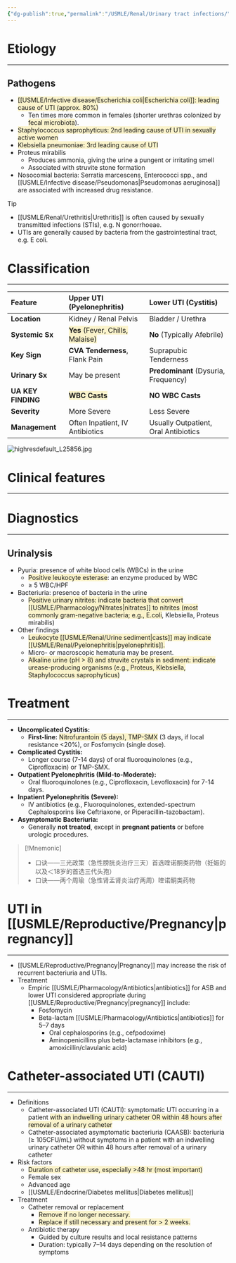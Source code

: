 ```yaml
---
{"dg-publish":true,"permalink":"/USMLE/Renal/Urinary tract infections/","tags":["t1"]}
---
```


# Etiology
---
## Pathogens
- <span style="background:rgba(240, 200, 0, 0.2)">[[USMLE/Infective disease/Escherichia coli\|Escherichia coli]]: leading cause of UTI (approx. 80%) </span>
	- Ten times more common in females (shorter urethras colonized by <span style="background:rgba(240, 200, 0, 0.2)">fecal microbiota</span>).
- <span style="background:rgba(240, 200, 0, 0.2)">Staphylococcus saprophyticus: 2nd leading cause of UTI in sexually active women</span>
- <span style="background:rgba(240, 200, 0, 0.2)">Klebsiella pneumoniae: 3rd leading cause of UTI</span>
- Proteus mirabilis
	- Produces ammonia, giving the urine a pungent or irritating smell
	- Associated with struvite stone formation
- Nosocomial bacteria: Serratia marcescens, Enterococci spp., and [[USMLE/Infective disease/Pseudomonas\|Pseudomonas aeruginosa]] are associated with increased drug resistance.

>[!tip] 
>- [[USMLE/Renal/Urethritis\|Urethritis]] is often caused by sexually transmitted infections (STIs), e.g. N gonorrhoeae.
>- UTIs are generally caused by bacteria from the gastrointestinal tract, e.g. E coli.


# Classification
---

| Feature            | Upper UTI (Pyelonephritis)                                                              | Lower UTI (Cystitis)                 |
| :----------------- | :-------------------------------------------------------------------------------------- | :----------------------------------- |
| **Location**       | Kidney / Renal Pelvis                                                                   | Bladder / Urethra                    |
| **Systemic Sx**    | <span style="background:rgba(240, 200, 0, 0.2)">**Yes** (Fever, Chills, Malaise)</span> | **No** (Typically Afebrile)          |
| **Key Sign**       | **CVA Tenderness**, Flank Pain                                                          | Suprapubic Tenderness                |
| **Urinary Sx**     | May be present                                                                          | **Predominant** (Dysuria, Frequency) |
| **UA KEY FINDING** | <span style="background:rgba(240, 200, 0, 0.2)">**WBC Casts**</span>                    | **NO WBC Casts**                     |
| **Severity**       | More Severe                                                                             | Less Severe                          |
| **Management**     | Often Inpatient, IV Antibiotics                                                         | Usually Outpatient, Oral Antibiotics |
![highresdefault_L25856.jpg](/img/user/appendix/highresdefault_L25856.jpg)


# Clinical features
---


# Diagnostics
---
## Urinalysis
- Pyuria: presence of white blood cells (WBCs) in the urine
	- <span style="background:rgba(240, 200, 0, 0.2)">Positive leukocyte esterase</span>: an enzyme produced by WBC
	- ≥ 5 WBC/HPF
- Bacteriuria: presence of bacteria in the urine
	- <span style="background:rgba(240, 200, 0, 0.2)">Positive urinary nitrites: indicate bacteria that convert [[USMLE/Pharmacology/Nitrates\|nitrates]] to nitrites (most commonly gram-negative bacteria; e.g., E.coli</span>, Klebsiella, Proteus mirabilis)
- Other findings
	- <span style="background:rgba(240, 200, 0, 0.2)">Leukocyte [[USMLE/Renal/Urine sediment\|casts]] may indicate [[USMLE/Renal/Pyelonephritis\|pyelonephritis]].</span>
	- Micro- or macroscopic hematuria may be present. 
	- <span style="background:rgba(240, 200, 0, 0.2)">Alkaline urine (pH > 8) and struvite crystals in sediment: indicate urease-producing organisms (e.g., Proteus, Klebsiella, Staphylococcus saprophyticus)</span>

<style> .container {font-family: sans-serif; text-align: center;} .button-wrapper button {z-index: 1;height: 40px; width: 100px; margin: 10px;padding: 5px;} .excalidraw .App-menu_top .buttonList { display: flex;} .excalidraw-wrapper { height: 800px; margin: 50px; position: relative;} :root[dir="ltr"] .excalidraw .layer-ui__wrapper .zen-mode-transition.App-menu_bottom--transition-left {transform: none;} </style><script src="https://cdn.jsdelivr.net/npm/react@17/umd/react.production.min.js"></script><script src="https://cdn.jsdelivr.net/npm/react-dom@17/umd/react-dom.production.min.js"></script><script type="text/javascript" src="https://cdn.jsdelivr.net/npm/@excalidraw/excalidraw@0/dist/excalidraw.production.min.js"></script><div id="Drawing_2025-03-29_1601.03.excalidraw.md1"></div><script>(function(){const InitialData={"type":"excalidraw","version":2,"source":"https://github.com/zsviczian/obsidian-excalidraw-plugin/releases/tag/2.13.2","elements":[{"id":"-EJkgdIiSeRQ-EeQ6I6z-","type":"image","x":-99.24291044971898,"y":247.41471068563578,"width":179.21677331341317,"height":179.21677331341317,"angle":0,"strokeColor":"transparent","backgroundColor":"transparent","fillStyle":"solid","strokeWidth":2,"strokeStyle":"solid","roughness":1,"opacity":100,"groupIds":[],"frameId":null,"index":"Zy","roundness":null,"seed":452679227,"version":197,"versionNonce":2140192347,"isDeleted":false,"boundElements":[],"updated":1746865110841,"link":null,"locked":false,"status":"pending","fileId":"12d8036895fa186aba0d7b9b88f6b88c31682b83","scale":[1,1],"crop":null},{"id":"IarWNjYVYXTEnr-_xVwLU","type":"image","x":198.07334884023464,"y":-199.25088686987795,"width":140.79897936256785,"height":140.79897936256785,"angle":0,"strokeColor":"transparent","backgroundColor":"transparent","fillStyle":"solid","strokeWidth":2,"strokeStyle":"solid","roughness":1,"opacity":100,"groupIds":[],"frameId":null,"index":"Zz","roundness":null,"seed":967136757,"version":273,"versionNonce":835350779,"isDeleted":false,"boundElements":[],"updated":1746864924895,"link":null,"locked":false,"status":"pending","fileId":"32b3a48d96d30b68f178804fbc510ef15c83cea3","scale":[1,1],"crop":null},{"id":"nofy9j_xRPbxRXQOye377","type":"image","x":-389.12492605662385,"y":-201.69948597856927,"width":125.31580400993647,"height":125.31580400993647,"angle":0,"strokeColor":"transparent","backgroundColor":"transparent","fillStyle":"solid","strokeWidth":2,"strokeStyle":"solid","roughness":1,"opacity":100,"groupIds":[],"frameId":null,"index":"a0","roundness":null,"seed":1915098517,"version":566,"versionNonce":1264461595,"isDeleted":false,"boundElements":[],"updated":1746864928043,"link":null,"locked":false,"status":"pending","fileId":"1d31e51a4dbefce0670aa7da4357fddf403fccdd","scale":[1,1],"crop":null},{"id":"kPIJuJ8yvkPLbEtUGaJ5t","type":"ellipse","x":-298.3780526661262,"y":-208.97932792531788,"width":334.9831850991987,"height":334.9831850991987,"angle":0,"strokeColor":"#1e1e1e","backgroundColor":"transparent","fillStyle":"solid","strokeWidth":2,"strokeStyle":"solid","roughness":1,"opacity":100,"groupIds":[],"frameId":null,"index":"a1","roundness":{"type":2},"seed":1480499773,"version":531,"versionNonce":1086758079,"isDeleted":false,"boundElements":[],"updated":1745238652283,"link":null,"locked":false},{"id":"3JsZKJep","type":"text","x":-262.10763874224904,"y":-143.16932808379227,"width":164.49986267089844,"height":23,"angle":0,"strokeColor":"#1e1e1e","backgroundColor":"transparent","fillStyle":"solid","strokeWidth":2,"strokeStyle":"solid","roughness":1,"opacity":100,"groupIds":[],"frameId":null,"index":"a3","roundness":null,"seed":2015024189,"version":438,"versionNonce":168678065,"isDeleted":false,"boundElements":[],"updated":1745238652283,"link":null,"locked":false,"text":"Lactose Fermenters","rawText":"Lactose Fermenters","fontSize":20,"fontFamily":7,"textAlign":"left","verticalAlign":"top","containerId":null,"originalText":"Lactose Fermenters","autoResize":true,"lineHeight":1.15},{"id":"UWGzw-Lfy-VFRe9qoFlxt","type":"ellipse","x":-114.49748940620952,"y":-216.44288065916388,"width":334.9831850991987,"height":334.9831850991987,"angle":0,"strokeColor":"#1e1e1e","backgroundColor":"transparent","fillStyle":"solid","strokeWidth":2,"strokeStyle":"solid","roughness":1,"opacity":100,"groupIds":[],"frameId":null,"index":"a5","roundness":{"type":2},"seed":1523186749,"version":373,"versionNonce":2077771089,"isDeleted":false,"boundElements":[],"updated":1745238649838,"link":null,"locked":false},{"id":"dRFhzO95","type":"text","x":44.53273127441798,"y":-144.73220498901867,"width":143.69985961914062,"height":23,"angle":0,"strokeColor":"#1e1e1e","backgroundColor":"transparent","fillStyle":"solid","strokeWidth":2,"strokeStyle":"solid","roughness":1,"opacity":100,"groupIds":[],"frameId":null,"index":"a6","roundness":null,"seed":1666205,"version":205,"versionNonce":11940927,"isDeleted":false,"boundElements":[],"updated":1745238649838,"link":null,"locked":false,"text":"Nitrate Reducers","rawText":"Nitrate Reducers","fontSize":20,"fontFamily":7,"textAlign":"center","verticalAlign":"top","containerId":null,"originalText":"Nitrate Reducers","autoResize":true,"lineHeight":1.15},{"id":"mYemCMEF","type":"text","x":-69.932106934177,"y":45.74360531794707,"width":260.89572223047094,"height":24.82972608404209,"angle":0,"strokeColor":"#1e1e1e","backgroundColor":"transparent","fillStyle":"solid","strokeWidth":2,"strokeStyle":"solid","roughness":1,"opacity":100,"groupIds":[],"frameId":null,"index":"a7","roundness":null,"seed":1054593277,"version":372,"versionNonce":1023003965,"isDeleted":false,"boundElements":[],"updated":1743238201580,"link":null,"locked":false,"text":"Proteus","rawText":"Proteus","fontSize":18.39238969188303,"fontFamily":6,"textAlign":"center","verticalAlign":"top","containerId":null,"originalText":"Proteus","autoResize":false,"lineHeight":1.35},{"id":"2kzgFklPFtgDP5cERzbzo","type":"ellipse","x":-202.08942379331452,"y":-63.89859167434372,"width":334.9831850991987,"height":334.9831850991987,"angle":0,"strokeColor":"#1e1e1e","backgroundColor":"transparent","fillStyle":"solid","strokeWidth":2,"strokeStyle":"solid","roughness":1,"opacity":100,"groupIds":[],"frameId":null,"index":"a8","roundness":{"type":2},"seed":1552745523,"version":265,"versionNonce":1825350429,"isDeleted":false,"boundElements":[],"updated":1743238122146,"link":null,"locked":false},{"id":"FKrGE8wO","type":"text","x":-111.47978820062221,"y":120.15852537642058,"width":157.35987854003906,"height":23,"angle":0,"strokeColor":"#1e1e1e","backgroundColor":"transparent","fillStyle":"solid","strokeWidth":2,"strokeStyle":"solid","roughness":1,"opacity":100,"groupIds":[],"frameId":null,"index":"a9","roundness":null,"seed":2003043795,"version":117,"versionNonce":2109729267,"isDeleted":false,"boundElements":[],"updated":1743238075225,"link":null,"locked":false,"text":"Urease Production","rawText":"Urease Production","fontSize":20,"fontFamily":7,"textAlign":"left","verticalAlign":"top","containerId":null,"originalText":"Urease Production","autoResize":true,"lineHeight":1.15},{"id":"5rRtzzQz","type":"text","x":-164.14877477477543,"y":146.90183213837776,"width":260.89572223047094,"height":124.14863042021045,"angle":0,"strokeColor":"#1e1e1e","backgroundColor":"transparent","fillStyle":"solid","strokeWidth":2,"strokeStyle":"solid","roughness":1,"opacity":100,"groupIds":[],"frameId":null,"index":"aA","roundness":null,"seed":1328141171,"version":316,"versionNonce":1686754272,"isDeleted":false,"boundElements":[],"updated":1753263233370,"link":null,"locked":false,"text":"Helicobacter pylori\nUreaplasma urealyticum\nStaphylococcus saprophyticus\n(3rd)\nCorynebacterium spp.","rawText":"Helicobacter pylori\nUreaplasma urealyticum\nStaphylococcus saprophyticus (3rd)\nCorynebacterium spp.","fontSize":18.39238969188303,"fontFamily":6,"textAlign":"center","verticalAlign":"top","containerId":null,"originalText":"Helicobacter pylori\nUreaplasma urealyticum\nStaphylococcus saprophyticus (3rd)\nCorynebacterium spp.","autoResize":false,"lineHeight":1.35},{"id":"WJH4aYtn","type":"text","x":-97.55517900049756,"y":-139.9409524058857,"width":116.01986694335938,"height":81,"angle":0,"strokeColor":"#1e1e1e","backgroundColor":"transparent","fillStyle":"solid","strokeWidth":2,"strokeStyle":"solid","roughness":1,"opacity":100,"groupIds":[],"frameId":null,"index":"aB","roundness":null,"seed":790242195,"version":120,"versionNonce":1498634208,"isDeleted":false,"boundElements":[],"updated":1753263208339,"link":null,"locked":false,"text":"E. coli (1st)\nEnterobacter\nCitrobacter","rawText":"E. coli (1st)\nEnterobacter\nCitrobacter","fontSize":20,"fontFamily":6,"textAlign":"center","verticalAlign":"top","containerId":null,"originalText":"E. coli (1st)\nEnterobacter\nCitrobacter","autoResize":true,"lineHeight":1.35},{"id":"CHvoXrFd","type":"text","x":-106.5574586752312,"y":-34.57116648356822,"width":142.5398406982422,"height":27,"angle":0,"strokeColor":"#1e1e1e","backgroundColor":"transparent","fillStyle":"solid","strokeWidth":2,"strokeStyle":"solid","roughness":1,"opacity":100,"groupIds":[],"frameId":null,"index":"aC","roundness":null,"seed":814383101,"version":83,"versionNonce":1871446560,"isDeleted":false,"boundElements":[],"updated":1753263223293,"link":null,"locked":false,"text":"Klebsiella (2nd)","rawText":"Klebsiella (2nd)","fontSize":20,"fontFamily":6,"textAlign":"left","verticalAlign":"top","containerId":null,"originalText":"Klebsiella (2nd)","autoResize":true,"lineHeight":1.35},{"id":"njLuyUKz","type":"text","x":59.310835833136366,"y":-107.31402565437423,"width":127.09989929199219,"height":27,"angle":0,"strokeColor":"#1e1e1e","backgroundColor":"transparent","fillStyle":"solid","strokeWidth":2,"strokeStyle":"solid","roughness":1,"opacity":100,"groupIds":[],"frameId":null,"index":"aD","roundness":null,"seed":535418387,"version":13,"versionNonce":2066002323,"isDeleted":false,"boundElements":[],"updated":1743238512725,"link":null,"locked":false,"text":"Pseudomonas","rawText":"Pseudomonas","fontSize":20,"fontFamily":6,"textAlign":"left","verticalAlign":"top","containerId":null,"originalText":"Pseudomonas","autoResize":true,"lineHeight":1.35}],"appState":{"theme":"light","viewBackgroundColor":"#ffffff","currentItemStrokeColor":"#1e1e1e","currentItemBackgroundColor":"transparent","currentItemFillStyle":"solid","currentItemStrokeWidth":2,"currentItemStrokeStyle":"solid","currentItemRoughness":1,"currentItemOpacity":100,"currentItemFontFamily":6,"currentItemFontSize":20,"currentItemTextAlign":"center","currentItemStartArrowhead":null,"currentItemEndArrowhead":"arrow","currentItemArrowType":"round","scrollX":467.41781788801416,"scrollY":233.36599864868066,"zoom":{"value":1},"currentItemRoundness":"round","gridSize":20,"gridStep":5,"gridModeEnabled":false,"gridColor":{"Bold":"rgba(217, 217, 217, 0.5)","Regular":"rgba(230, 230, 230, 0.5)"},"currentStrokeOptions":null,"frameRendering":{"enabled":true,"clip":true,"name":true,"outline":true},"objectsSnapModeEnabled":false,"activeTool":{"type":"selection","customType":null,"locked":false,"fromSelection":false,"lastActiveTool":null}},"files":{}};InitialData.scrollToContent=true;App=()=>{const e=React.useRef(null),t=React.useRef(null),[n,i]=React.useState({width:void 0,height:void 0});return React.useEffect(()=>{i({width:t.current.getBoundingClientRect().width,height:t.current.getBoundingClientRect().height});const e=()=>{i({width:t.current.getBoundingClientRect().width,height:t.current.getBoundingClientRect().height})};return window.addEventListener("resize",e),()=>window.removeEventListener("resize",e)},[t]),React.createElement(React.Fragment,null,React.createElement("div",{className:"excalidraw-wrapper",ref:t},React.createElement(ExcalidrawLib.Excalidraw,{ref:e,width:n.width,height:n.height,initialData:InitialData,viewModeEnabled:!0,zenModeEnabled:!0,gridModeEnabled:!1})))},excalidrawWrapper=document.getElementById("Drawing_2025-03-29_1601.03.excalidraw.md1");ReactDOM.render(React.createElement(App),excalidrawWrapper);})();</script>

# Treatment
---
*   **Uncomplicated Cystitis:**
    *   **First-line:** <span style="background:rgba(240, 200, 0, 0.2)">Nitrofurantoin (5 days), TMP-SMX</span> (3 days, if local resistance <20%), or Fosfomycin (single dose).
*   **Complicated Cystitis:**
    *   Longer course (7-14 days) of oral fluoroquinolones (e.g., Ciprofloxacin) or TMP-SMX.
*   **Outpatient Pyelonephritis (Mild-to-Moderate):**
    *   Oral fluoroquinolones (e.g., Ciprofloxacin, Levofloxacin) for 7-14 days.
*   **Inpatient Pyelonephritis (Severe):**
    *   IV antibiotics (e.g., Fluoroquinolones, extended-spectrum Cephalosporins like Ceftriaxone, or Piperacillin-tazobactam).
*   **Asymptomatic Bacteriuria:**
    *   Generally **not treated**, except in **pregnant patients** or before urologic procedures.

>[!Mnemonic] 
>- 口诀——三光政策（急性膀胱炎治疗三天）首选喹诺酮类药物（妊娠的以及＜18岁的首选三代头孢）
>- 口诀——两个周瑜（急性肾盂肾炎治疗两周）喹诺酮类药物


# UTI in [[USMLE/Reproductive/Pregnancy\|pregnancy]]
---
- [[USMLE/Reproductive/Pregnancy\|Pregnancy]] may increase the risk of recurrent bacteriuria and UTIs.
- Treatment
	- Empiric [[USMLE/Pharmacology/Antibiotics\|antibiotics]] for ASB and lower UTI considered appropriate during [[USMLE/Reproductive/Pregnancy\|pregnancy]] include:
		- Fosfomycin
		- Beta-lactam [[USMLE/Pharmacology/Antibiotics\|antibiotics]] for 5–7 days
			- Oral cephalosporins (e.g., cefpodoxime)
			- Aminopenicillins plus beta-lactamase inhibitors (e.g., amoxicillin/clavulanic acid)
# Catheter-associated UTI (CAUTI)
---
- Definitions 
	- Catheter-associated UTI (CAUTI): symptomatic UTI occurring in a patient <span style="background:rgba(240, 200, 0, 0.2)">with an indwelling urinary catheter OR within 48 hours after removal of a urinary catheter</span>
	- Catheter-associated asymptomatic bacteriuria (CAASB): bacteriuria (≥ 105CFU/mL) without symptoms in a patient with an indwelling urinary catheter OR within 48 hours after removal of a urinary catheter
- Risk factors
	- <span style="background:rgba(240, 200, 0, 0.2)">Duration of catheter use, especially >48 hr (most important)</span>
	- Female sex
	- Advanced age
	- [[USMLE/Endocrine/Diabetes mellitus\|Diabetes mellitus]]
- Treatment
	- Catheter removal or replacement
		- <span style="background:rgba(240, 200, 0, 0.2)">Remove if no longer necessary.</span>
		- <span style="background:rgba(240, 200, 0, 0.2)">Replace if still necessary and present for > 2 weeks.</span>
	- Antibiotic therapy
		- Guided by culture results and local resistance patterns
		- Duration: typically 7–14 days depending on the resolution of symptoms
